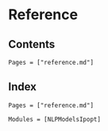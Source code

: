 # Reference

## Contents

```@contents
Pages = ["reference.md"]
```

## Index

```@index
Pages = ["reference.md"]
```

```@autodocs
Modules = [NLPModelsIpopt]
```
